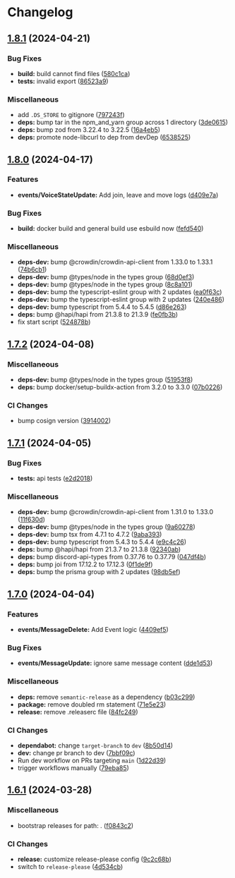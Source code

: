 # Changelog

## [1.8.1](https://github.com/LEDBrain/Community-Service/compare/v1.8.0...v1.8.1) (2024-04-21)


### Bug Fixes

* **build:** build cannot find files ([580c1ca](https://github.com/LEDBrain/Community-Service/commit/580c1cab9d5503c817904ccefe8bc15710b65c88))
* **tests:** invalid export ([86523a9](https://github.com/LEDBrain/Community-Service/commit/86523a9a64cfd5a44375073cdf6b7b563640ea93))


### Miscellaneous

* add `.DS_STORE` to gitignore ([797243f](https://github.com/LEDBrain/Community-Service/commit/797243f124e1cb5a7f322a36f91a1f0a9d65f028))
* **deps:** bump tar in the npm_and_yarn group across 1 directory ([3de0615](https://github.com/LEDBrain/Community-Service/commit/3de0615190ea848538961112a961bece8a47dbe4))
* **deps:** bump zod from 3.22.4 to 3.22.5 ([16a4eb5](https://github.com/LEDBrain/Community-Service/commit/16a4eb5c7979647f303ded9c32759f7437242c6f))
* **deps:** promote node-libcurl to dep from devDep ([6538525](https://github.com/LEDBrain/Community-Service/commit/6538525fac88c6b5a1ad593e0f52a50743ee5f3e))

## [1.8.0](https://github.com/LEDBrain/Community-Service/compare/v1.7.2...v1.8.0) (2024-04-17)


### Features

* **events/VoiceStateUpdate:** Add join, leave and move logs ([d409e7a](https://github.com/LEDBrain/Community-Service/commit/d409e7a19c35b25596e06998a934a3a66ce2eff4))


### Bug Fixes

* **build:** docker build and general build use esbuild now ([fefd540](https://github.com/LEDBrain/Community-Service/commit/fefd5403bbdba8c8b70e37764e25b5fb3115549a))


### Miscellaneous

* **deps-dev:** bump @crowdin/crowdin-api-client from 1.33.0 to 1.33.1 ([74b6cb1](https://github.com/LEDBrain/Community-Service/commit/74b6cb197d0d13942c3401bf226fc49f3e947313))
* **deps-dev:** bump @types/node in the types group ([68d0ef3](https://github.com/LEDBrain/Community-Service/commit/68d0ef36c367c1b9dd7a58e7b8ce2bc9401e6ab4))
* **deps-dev:** bump @types/node in the types group ([8c8a101](https://github.com/LEDBrain/Community-Service/commit/8c8a10153a91cb78e0843a2a3c03a96e57c2e8cf))
* **deps-dev:** bump the typescript-eslint group with 2 updates ([ea0f63c](https://github.com/LEDBrain/Community-Service/commit/ea0f63c33d5efb20d73f58ead47e8077c5ec701a))
* **deps-dev:** bump the typescript-eslint group with 2 updates ([240e486](https://github.com/LEDBrain/Community-Service/commit/240e486c529bb711635f6794c8a92836a49b6057))
* **deps-dev:** bump typescript from 5.4.4 to 5.4.5 ([d86e263](https://github.com/LEDBrain/Community-Service/commit/d86e263f009a56d61c7cd785fce90cb4e06cfa61))
* **deps:** bump @hapi/hapi from 21.3.8 to 21.3.9 ([fe0fb3b](https://github.com/LEDBrain/Community-Service/commit/fe0fb3bf3d1162070cd62263215eb63a9f84585f))
* fix start script ([524878b](https://github.com/LEDBrain/Community-Service/commit/524878b8c3b0e79386ecd2e066d8f7ef6e7151e5))

## [1.7.2](https://github.com/LEDBrain/Community-Service/compare/v1.7.1...v1.7.2) (2024-04-08)


### Miscellaneous

* **deps-dev:** bump @types/node in the types group ([51953f8](https://github.com/LEDBrain/Community-Service/commit/51953f8b3e2f070ba6c68b89850b92726ead6c11))
* **deps:** bump docker/setup-buildx-action from 3.2.0 to 3.3.0 ([07b0226](https://github.com/LEDBrain/Community-Service/commit/07b022651f646f7db010693b57ff7dd3b39c266e))


### CI Changes

* bump cosign version ([3914002](https://github.com/LEDBrain/Community-Service/commit/3914002a9ef18ecdf348729faa07ffe93afc83f1))

## [1.7.1](https://github.com/LEDBrain/Community-Service/compare/v1.7.0...v1.7.1) (2024-04-05)


### Bug Fixes

* **tests:** api tests ([e2d2018](https://github.com/LEDBrain/Community-Service/commit/e2d2018f706d019f7213fcc516847fef79ea630b))


### Miscellaneous

* **deps-dev:** bump @crowdin/crowdin-api-client from 1.31.0 to 1.33.0 ([11f630d](https://github.com/LEDBrain/Community-Service/commit/11f630d1414fe64d02ffaa60377740c296b232f3))
* **deps-dev:** bump @types/node in the types group ([9a60278](https://github.com/LEDBrain/Community-Service/commit/9a6027839c47d29ae9245a60ff405729354c81ae))
* **deps-dev:** bump tsx from 4.7.1 to 4.7.2 ([9aba393](https://github.com/LEDBrain/Community-Service/commit/9aba393222bf5f17db3841e9d8ea9efda5331909))
* **deps-dev:** bump typescript from 5.4.3 to 5.4.4 ([e9c4c26](https://github.com/LEDBrain/Community-Service/commit/e9c4c26695946fa177a9db2837a783344d5ae0ab))
* **deps:** bump @hapi/hapi from 21.3.7 to 21.3.8 ([92340ab](https://github.com/LEDBrain/Community-Service/commit/92340abb83f7c90a42f3d58aa11a19768cc50dbd))
* **deps:** bump discord-api-types from 0.37.76 to 0.37.79 ([047df4b](https://github.com/LEDBrain/Community-Service/commit/047df4b725f53e9c5f0d978ecef77927f2985ccf))
* **deps:** bump joi from 17.12.2 to 17.12.3 ([0f1de9f](https://github.com/LEDBrain/Community-Service/commit/0f1de9fae6ec7aed5c8c6bb741c3e1e26e674a8b))
* **deps:** bump the prisma group with 2 updates ([98db5ef](https://github.com/LEDBrain/Community-Service/commit/98db5ef9a280c9c04d53122e9893ae703f8c5655))

## [1.7.0](https://github.com/LEDBrain/Community-Service/compare/v1.6.1...v1.7.0) (2024-04-04)


### Features

* **events/MessageDelete:** Add Event logic ([4409ef5](https://github.com/LEDBrain/Community-Service/commit/4409ef562caddf6833df7efa50669c4040672637))


### Bug Fixes

* **events/MessageUpdate:** ignore same message content ([dde1d53](https://github.com/LEDBrain/Community-Service/commit/dde1d5398f5480a4e7d1a2a3d8ae2a8db531495e))


### Miscellaneous

* **deps:** remove `semantic-release` as a dependency ([b03c299](https://github.com/LEDBrain/Community-Service/commit/b03c299cec9b8a6bff8e41418ad252fa6804dd96))
* **package:** remove doubled rm statement ([71e5e23](https://github.com/LEDBrain/Community-Service/commit/71e5e2362d284bd2d5f29bcad0be4e88d66270d3))
* **release:** remove .releaserc file ([84fc249](https://github.com/LEDBrain/Community-Service/commit/84fc24991bb003eef6fcb23027c224ee869ad372))


### CI Changes

* **dependabot:** change `target-branch` to `dev` ([8b50d14](https://github.com/LEDBrain/Community-Service/commit/8b50d14bf7bd9103e978c006d01adbd8f30fe59f))
* **dev:** change pr branch to dev ([7bbf09c](https://github.com/LEDBrain/Community-Service/commit/7bbf09c2c434ec9ec1ef8d17e62980aef6e0c0cf))
* Run dev workflow on PRs targeting `main` ([1d22d39](https://github.com/LEDBrain/Community-Service/commit/1d22d397023c4fb9d6e3e42a3770ac8fdd90e067))
* trigger workflows manually ([79eba85](https://github.com/LEDBrain/Community-Service/commit/79eba85153e6f24750842d96a76a43535c025a06))

## [1.6.1](https://github.com/LEDBrain/Community-Service/compare/v1.6.0...v1.6.1) (2024-03-28)


### Miscellaneous

* bootstrap releases for path: . ([f0843c2](https://github.com/LEDBrain/Community-Service/commit/f0843c2b4c8623ce6802cd4fbe98deb4c75553ae))


### CI Changes

* **release:** customize release-please config ([9c2c68b](https://github.com/LEDBrain/Community-Service/commit/9c2c68bd3bfc10af2560d33303b95ee8453f5f68))
* switch to `release-please` ([4d534cb](https://github.com/LEDBrain/Community-Service/commit/4d534cba9335f5ee94fcaf36c8c9b61af758a777))
